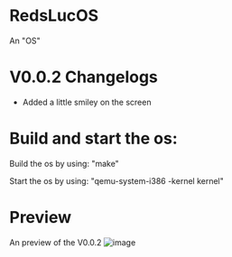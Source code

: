 # RedsLucOS
An "OS"

# V0.0.2 Changelogs
 - Added a little smiley on the screen


# Build and start the os:
 Build the os by using: "make"


 Start the os by using: "qemu-system-i386 -kernel kernel"


# Preview
An preview of the V0.0.2
![image](https://github.com/user-attachments/assets/a2df45b6-3815-4ac2-9157-df6e6708f1cd)

